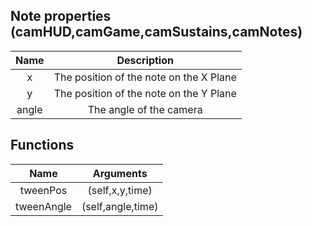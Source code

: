 ## Note properties (camHUD,camGame,camSustains,camNotes)
|  Name   |                         Description                          |
| :-----: | :----------------------------------------------------------: |
|  x  | The position of the note on the X Plane |
|  y   | The position of the note on the Y Plane|
| angle | The angle of the camera |


## Functions
|  Name   |                         Arguments                            |
| :-----: | :----------------------------------------------------------: |
|  tweenPos | (self,x,y,time) |
|  tweenAngle| (self,angle,time) |